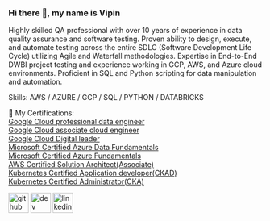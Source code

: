 ### Hi there 👋, my name is Vipin
Highly skilled QA professional with over 10 years of experience in data quality assurance and software testing. Proven ability to design, execute, and automate testing across the entire SDLC (Software Development Life Cycle) utilizing Agile and Waterfall methodologies. Expertise in End-to-End DWBI project testing and experience working in GCP, AWS, and Azure cloud environments. Proficient in SQL and Python scripting for data manipulation and automation.

Skills: AWS / AZURE / GCP / SQL / PYTHON / DATABRICKS

🔭 My Certifications:<br>
<a href="">Google Cloud professional data engineer</a><br>
<a href="">Google Cloud associate cloud engineer</a><br>
<a href="">Google Cloud Digital leader</a><br>
<a href="">Microsoft Certified Azure Data Fundamentals </a><br>
<a href="">Microsoft Certified Azure Fundamentals</a><br>
<a href="">AWS Certified Solution Architect(Associate)</a><br>
<a href="">Kubernetes Certified Application developer(CKAD)</a><br>
<a href="">Kubernetes Certified Administrator(CKA)</a><br>

[<img src='https://cdn.jsdelivr.net/npm/simple-icons@3.0.1/icons/github.svg' alt='github' height='40'>](https://github.com/https://github.com/clouddatabytes-with-vipin)  [<img src='https://cdn.jsdelivr.net/npm/simple-icons@3.0.1/icons/hashnode.svg' alt='dev' height='40'>](https://vipinmp.hashnode.dev/)  [<img src='https://cdn.jsdelivr.net/npm/simple-icons@3.0.1/icons/linkedin.svg' alt='linkedin' height='40'>](https://www.linkedin.com/in/https://www.linkedin.com/in/vipin-puthanveetil-7b4936101//)  

